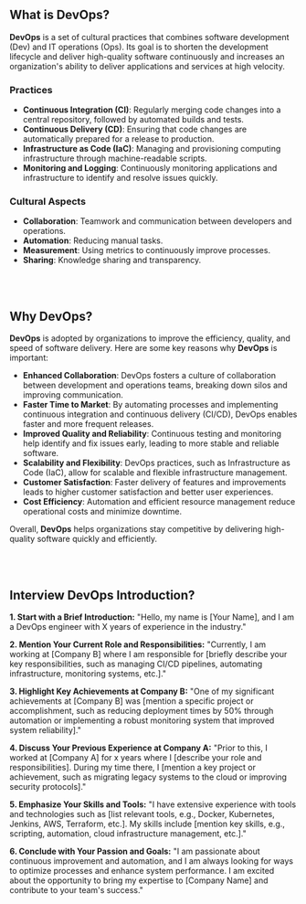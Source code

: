 ## What is DevOps?

**DevOps** is a set of cultural practices that combines software development (Dev) and IT operations (Ops). Its goal is to shorten the development lifecycle and deliver high-quality software continuously and increases an organization's ability to deliver applications and services at high velocity.

### Practices

- **Continuous Integration (CI)**: Regularly merging code changes into a central repository, followed by automated builds and tests.
- **Continuous Delivery (CD)**: Ensuring that code changes are automatically prepared for a release to production.
- **Infrastructure as Code (IaC)**: Managing and provisioning computing infrastructure through machine-readable scripts.
- **Monitoring and Logging**: Continuously monitoring applications and infrastructure to identify and resolve issues quickly.

### Cultural Aspects

- **Collaboration**: Teamwork and communication between developers and operations.
- **Automation**: Reducing manual tasks.
- **Measurement**: Using metrics to continuously improve processes.
- **Sharing**: Knowledge sharing and transparency.

<br><br>

## Why DevOps?

**DevOps** is adopted by organizations to improve the efficiency, quality, and speed of software delivery. Here are some key reasons why **DevOps** is important:

- **Enhanced Collaboration**: DevOps fosters a culture of collaboration between development and operations teams, breaking down silos and improving communication.
- **Faster Time to Market**: By automating processes and implementing continuous integration and continuous delivery (CI/CD), DevOps enables faster and more frequent releases.
- **Improved Quality and Reliability**: Continuous testing and monitoring help identify and fix issues early, leading to more stable and reliable software.
- **Scalability and Flexibility**: DevOps practices, such as Infrastructure as Code (IaC), allow for scalable and flexible infrastructure management.
- **Customer Satisfaction**: Faster delivery of features and improvements leads to higher customer satisfaction and better user experiences.
- **Cost Efficiency**: Automation and efficient resource management reduce operational costs and minimize downtime.

Overall, **DevOps** helps organizations stay competitive by delivering high-quality software quickly and efficiently.

<br><br>

## Interview DevOps Introduction?

**1. Start with a Brief Introduction:**
"Hello, my name is [Your Name], and I am a DevOps engineer with X years of experience in the industry."

**2. Mention Your Current Role and Responsibilities:**
"Currently, I am working at [Company B] where I am responsible for [briefly describe your key responsibilities, such as managing CI/CD pipelines, automating infrastructure, monitoring systems, etc.]."

**3. Highlight Key Achievements at Company B:**
"One of my significant achievements at [Company B] was [mention a specific project or accomplishment, such as reducing deployment times by 50% through automation or implementing a robust monitoring system that improved system reliability]."

**4. Discuss Your Previous Experience at Company A:**
"Prior to this, I worked at [Company A] for x years where I [describe your role and responsibilities]. During my time there, I [mention a key project or achievement, such as migrating legacy systems to the cloud or improving security protocols]."

**5. Emphasize Your Skills and Tools:**
"I have extensive experience with tools and technologies such as [list relevant tools, e.g., Docker, Kubernetes, Jenkins, AWS, Terraform, etc.]. My skills include [mention key skills, e.g., scripting, automation, cloud infrastructure management, etc.]."

**6. Conclude with Your Passion and Goals:**
"I am passionate about continuous improvement and automation, and I am always looking for ways to optimize processes and enhance system performance. I am excited about the opportunity to bring my expertise to [Company Name] and contribute to your team's success."

